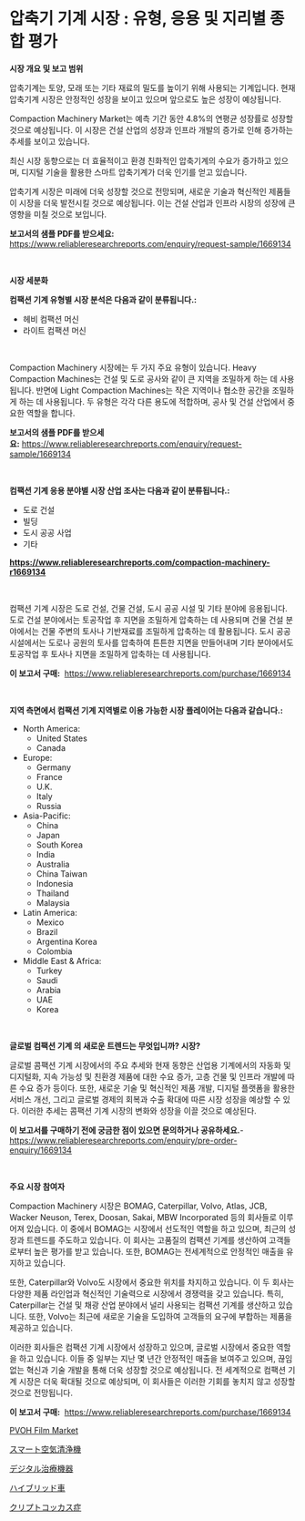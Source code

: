 <p><h1>압축기 기계 시장 : 유형, 응용 및 지리별 종합 평가</h1></p><p><strong>시장 개요 및 보고 범위</strong></p>
<p><p>압축기계는 토양, 모래 또는 기타 재료의 밀도를 높이기 위해 사용되는 기계입니다. 현재 압축기계 시장은 안정적인 성장을 보이고 있으며 앞으로도 높은 성장이 예상됩니다. </p><p>Compaction Machinery Market는 예측 기간 동안 4.8%의 연평균 성장률로 성장할 것으로 예상됩니다. 이 시장은 건설 산업의 성장과 인프라 개발의 증가로 인해 증가하는 추세를 보이고 있습니다. </p><p>최신 시장 동향으로는 더 효율적이고 환경 친화적인 압축기계의 수요가 증가하고 있으며, 디지털 기술을 활용한 스마트 압축기계가 더욱 인기를 얻고 있습니다.</p><p>압축기계 시장은 미래에 더욱 성장할 것으로 전망되며, 새로운 기술과 혁신적인 제품들이 시장을 더욱 발전시킬 것으로 예상됩니다. 이는 건설 산업과 인프라 시장의 성장에 큰 영향을 미칠 것으로 보입니다.</p></p>
<p><strong>보고서의 샘플 PDF를 받으세요:</strong> <a href="https://www.reliableresearchreports.com/enquiry/request-sample/1669134">https://www.reliableresearchreports.com/enquiry/request-sample/1669134</a></p>
<p>&nbsp;</p>
<p><strong>시장 세분화</strong></p>
<p><strong>컴팩션 기계 유형별 시장 분석은 다음과 같이 분류됩니다.:</strong></p>
<p><ul><li>헤비 컴팩션 머신</li><li>라이트 컴팩션 머신</li></ul></p>
<p>&nbsp;</p>
<p><p>Compaction Machinery 시장에는 두 가지 주요 유형이 있습니다. Heavy Compaction Machines는 건설 및 도로 공사와 같이 큰 지역을 조밀하게 하는 데 사용됩니다. 반면에 Light Compaction Machines는 작은 지역이나 협소한 공간을 조밀하게 하는 데 사용됩니다. 두 유형은 각각 다른 용도에 적합하며, 공사 및 건설 산업에서 중요한 역할을 합니다.</p></p>
<p><strong>보고서의 샘플 PDF를 받으세요:</strong>&nbsp;<a href="https://www.reliableresearchreports.com/enquiry/request-sample/1669134">https://www.reliableresearchreports.com/enquiry/request-sample/1669134</a></p>
<p>&nbsp;</p>
<p><strong> 컴팩션 기계 응용 분야별 시장 산업 조사는 다음과 같이 분류됩니다.:</strong></p>
<p><ul><li>도로 건설</li><li>빌딩</li><li>도시 공공 사업</li><li>기타</li></ul></p>
<p><strong><a href="https://www.reliableresearchreports.com/compaction-machinery-r1669134">https://www.reliableresearchreports.com/compaction-machinery-r1669134</a></strong></p>
<p>&nbsp;</p>
<p><p>컴팩션 기계 시장은 도로 건설, 건물 건설, 도시 공공 시설 및 기타 분야에 응용됩니다. 도로 건설 분야에서는 토공작업 후 지면을 조밀하게 압축하는 데 사용되며 건물 건설 분야에서는 건물 주변의 토사나 기반재료를 조밀하게 압축하는 데 활용됩니다. 도시 공공 시설에서는 도로나 공원의 토사를 압축하여 튼튼한 지면을 만들어내며 기타 분야에서도 토공작업 후 토사나 지면을 조밀하게 압축하는 데 사용됩니다.</p></p>
<p><strong>이 보고서 구매:</strong>&nbsp; <a href="https://www.reliableresearchreports.com/purchase/1669134">https://www.reliableresearchreports.com/purchase/1669134</a></p>
<p>&nbsp;</p>
<p><strong>지역 측면에서 컴팩션 기계 지역별로 이용 가능한 시장 플레이어는 다음과 같습니다.:</strong></p>
<p><ul>
    <li>
        North America:
        <ul>
            <li>United States</li>
            <li>Canada</li>
        </ul>
    </li>
    <li>
        Europe:
        <ul>
            <li>Germany</li>
            <li>France</li>
            <li>U.K.</li>
            <li>Italy</li>
            <li>Russia</li>
        </ul>
    </li>
    <li>
        Asia-Pacific:
        <ul>
            <li>China</li>
            <li>Japan</li>
            <li>South Korea</li>
            <li>India</li>
            <li>Australia</li>
            <li>China Taiwan</li>
            <li>Indonesia</li>
            <li>Thailand</li>
            <li>Malaysia</li>
        </ul>
    </li>
    <li>
        Latin America:
        <ul>
            <li>Mexico</li>
            <li>Brazil</li>
            <li>Argentina Korea</li>
            <li>Colombia</li>
        </ul>
    </li>
    <li>
        Middle East & Africa:
        <ul>
            <li>Turkey</li>
            <li>Saudi</li>
            <li>Arabia</li>
            <li>UAE</li>
            <li>Korea</li>
        </ul>
    </li>
    </ul></p>
<p>&nbsp;</p>
<p><strong>글로벌 컴팩션 기계 의 새로운 트렌드는 무엇입니까? 시장?</strong></p>
<p><p>글로벌 콤팩션 기계 시장에서의 주요 추세와 현재 동향은 산업용 기계에서의 자동화 및 디지털화, 지속 가능성 및 친환경 제품에 대한 수요 증가, 고층 건물 및 인프라 개발에 따른 수요 증가 등이다. 또한, 새로운 기술 및 혁신적인 제품 개발, 디지털 플랫폼을 활용한 서비스 개선, 그리고 글로벌 경제의 회복과 수출 확대에 따른 시장 성장을 예상할 수 있다. 이러한 추세는 콤팩션 기계 시장의 변화와 성장을 이끌 것으로 예상된다.</p></p>
<p><strong>이 보고서를 구매하기 전에 궁금한 점이 있으면 문의하거나 공유하세요.</strong>- <a href="https://www.reliableresearchreports.com/enquiry/pre-order-enquiry/1669134">https://www.reliableresearchreports.com/enquiry/pre-order-enquiry/1669134</a></p>
<p>&nbsp;</p>
<p><strong>주요 시장 참여자</strong></p>
<p><p>Compaction Machinery 시장은 BOMAG, Caterpillar, Volvo, Atlas, JCB, Wacker Neuson, Terex, Doosan, Sakai, MBW Incorporated 등의 회사들로 이루어져 있습니다. 이 중에서 BOMAG는 시장에서 선도적인 역할을 하고 있으며, 최근의 성장과 트렌드를 주도하고 있습니다. 이 회사는 고품질의 컴팩션 기계를 생산하여 고객들로부터 높은 평가를 받고 있습니다. 또한, BOMAG는 전세계적으로 안정적인 매출을 유지하고 있습니다.</p><p>또한, Caterpillar와 Volvo도 시장에서 중요한 위치를 차지하고 있습니다. 이 두 회사는 다양한 제품 라인업과 혁신적인 기술력으로 시장에서 경쟁력을 갖고 있습니다. 특히, Caterpillar는 건설 및 채광 산업 분야에서 널리 사용되는 컴팩션 기계를 생산하고 있습니다. 또한, Volvo는 최근에 새로운 기술을 도입하여 고객들의 요구에 부합하는 제품을 제공하고 있습니다.</p><p>이러한 회사들은 컴팩션 기계 시장에서 성장하고 있으며, 글로벌 시장에서 중요한 역할을 하고 있습니다. 이들 중 일부는 지난 몇 년간 안정적인 매출을 보여주고 있으며, 끊임없는 혁신과 기술 개발을 통해 더욱 성장할 것으로 예상됩니다. 전 세계적으로 컴팩션 기계 시장은 더욱 확대될 것으로 예상되며, 이 회사들은 이러한 기회를 놓치지 않고 성장할 것으로 전망됩니다.</p></p>
<p><strong>이 보고서 구매:</strong>&nbsp;&nbsp;<a href="https://www.reliableresearchreports.com/purchase/1669134">https://www.reliableresearchreports.com/purchase/1669134</a></p>
<p><p><a href="https://shimmer-gardenia-37a.notion.site/PVOH-Film-Market-Size-Market-Trends-and-Growth-Outlook-forecasted-for-period-from-2024-to-2031-db014465ae5f4a1990d4a03c4ee92714">PVOH Film Market</a></p><p><a href="https://github.com/zjkmgcs938405/Market-Research-Report-List-1/blob/main/820176417796.md">スマート空気清浄機</a></p><p><a href="https://medium.com/@trevawiszk20231/%E3%83%87%E3%82%B8%E3%82%BF%E3%83%AB%E3%82%BB%E3%83%A9%E3%83%94%E3%83%A5%E3%83%BC%E3%83%86%E3%82%A3%E3%83%83%E3%82%AF%E3%83%87%E3%83%90%E3%82%A4%E3%82%B9%E5%B8%82%E5%A0%B4%E3%81%AF-2031%E5%B9%B4%E3%81%BE%E3%81%A7%E3%81%AE%E5%B8%82%E5%A0%B4%E3%82%B7%E3%82%A7%E3%82%A2-%E3%82%B5%E3%82%A4%E3%82%BA-%E4%BA%88%E6%B8%AC%E3%82%92%E9%87%8D%E7%82%B9%E7%9A%84%E3%81%AB%E5%8F%96%E3%82%8A%E7%B5%84%E3%82%93%E3%81%A7%E3%81%84%E3%81%BE%E3%81%99-dd0cab80a3f0">デジタル治療機器</a></p><p><a href="https://github.com/mohamedbakry57/Market-Research-Report-List-3/blob/main/577453017795.md">ハイブリッド車</a></p><p><a href="https://medium.com/@bonniehoppe1/%E3%82%AF%E3%83%AA%E3%83%97%E3%83%88%E3%82%B3%E3%83%83%E3%82%AB%E3%82%B9%E7%97%87%E5%B8%82%E5%A0%B4-%E5%B8%82%E5%A0%B4cagr-%E5%B8%82%E5%A0%B4%E3%83%88%E3%83%AC%E3%83%B3%E3%83%89-%E3%81%8A%E3%82%88%E3%81%B3%E6%88%90%E9%95%B7%E6%88%A6%E7%95%A5%E3%81%AB%E9%96%A2%E3%81%99%E3%82%8B%E6%B4%9E%E5%AF%9F-92f6dc2ff7d2">クリプトコッカス症</a></p></p>